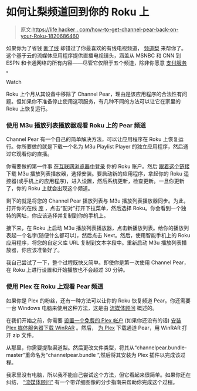 # 如何让梨频道回到你的 Roku 上

> 原文:[https://life hacker . com/how-to-get-channel-pear-back-on-your-Roku-1820686460](https://lifehacker.com/how-to-get-channel-pear-back-on-your-roku-1820686460)

如果你为了省钱 [断了线](https://lifehacker.com/how-to-record-live-tv-when-you-dont-have-cable-1800621701) 却错过了你最喜欢的有线电视频道， [频道梨](https://channelpear.com/) 来帮你了。这个基于云的流媒体应用程序提供直播电视镜头，涵盖从 MSNBC 和 CNN 到 ESPN 和卡通网络的所有内容——尽管它仅限于五个频道，除非你愿意 [支付服务](https://channelpear.com/) 。

Watch

Roku 上个月从其设备中移除了 Channel Pear，理由是该应用程序的合法性有问题。但如果你不准备停止使用这项服务，有几种不同的方法可以让它在家里的 Roku 上恢复运行。

### 使用 M3u 播放列表播放器观看 Roku 上的 Pear 频道

Channel Pear 有一个自己的简单解决方法，可以让应用程序在 Roku 上恢复运行。你所要做的就是下载一个名为 M3u Playlist Player 的独立应用程序，然后通过它观看你的直播。

你需要做的第一件事 [在互联网浏览器中登录](https://my.roku.com/signin) 你的 Roku 账户。然后 [跟着这个链接](https://channelstore.roku.com/details/144095/m3u-playlist-player) 下载 M3u 播放列表播放器，选择安装。要启动新的应用程序，拿起你的 Roku 遥控器(或手机上的应用程序)，进入设置，然后系统更新，检查更新。一旦你更新了，你的 Roku 上就会出现这个频道。

剩下的就是将您的 Channel Pear 播放列表与 M3u 播放列表播放器同步。为此，打开你的在线 [库](https://channelpear.com/library) ，点击“配对”打开下拉菜单，然后选择 Roku。你会看到一个独特的网址，你应该选择并复制到你的手机上。

接下来，在 Roku 上启动 M3u 播放列表播放器，点击新播放列表。给你的播放列表起一个名字(随便什么都可以)，然后点击 Next。然后，使用智能手机上的 Roku 应用程序，将您的自定义库 URL 复制到文本字段中。重新启动 M3u 播放列表播放器，你应该准备好了。

我自己尝试了一下，整个过程既快又简单。即使你是第一次使用 Channel Pear，在 Roku 上进行设置和开始播放也不会超过 30 分钟。

### 使用 Plex 在 Roku 上观看 Pear 频道

如果你是 Plex 的粉丝，还有一种方法可以让你的 Roku 恢复频道 Pear。你还需要一台 Windows 电脑来使用这种方法，这是由 [流媒体顾问](https://thestreamingadvisor.com/add-channel-pear-back-to-roku/) 概述的。

在我们开始之前，你需要 [设置一个免费的 Plex 帐户](https://www.plex.tv/) (如果你还没有的话) [安装 Plex 媒体服务器](https://www.plex.tv/downloads/)[下载 WinRAR](https://www.win-rar.com/start.html?&L=0) 。然后， [为 Plex](https://github.com/Jidly/channelpear.bundle/archive/master.zip) 下载通道 Pear，用 WinRAR 打开 zip 文件。

从那里，你需要提取渠道梨。然后更改文件类型，将其从“channelpear.bundle-master”重命名为“channelpear.bundle ”,然后将其安装为 Plex 插件以完成该过程。

我家里没有电脑，所以我不能自己尝试这个方法，但它看起来很简单。如果你还在纠结， [“流媒体顾问”](https://thestreamingadvisor.com/add-channel-pear-back-to-roku/) 有一个带详细图像的分步指南来帮助你完成这个过程。